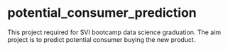 # potential_consumer_prediction
This project required for SVI bootcamp data science graduation. The aim project is to predict potential consumer buying the new product. 
